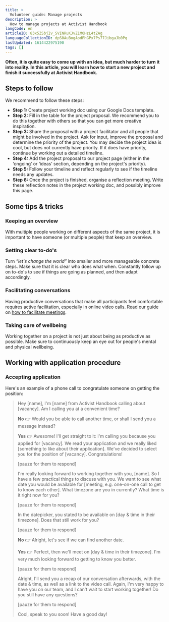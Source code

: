 ```yaml
---
title: >
  Volunteer guide: Manage projects
description: >
  How to manage projects at Activist Handbook
langCode: en
articleID: 83x5ZSbjIv_SVINRuKJvZ1MOHzL4tZAg
languageCollectionID: dpS0AuBogAodPhGPx7Ps77JibgaJb0Pq
lastUpdated: 1614422975190
tags: []
---
```


**Often, it is quite easy to come up with an idea, but much harder to turn it into reality. In this article, you will learn how to start a new project and finish it successfully at Activist Handbook.**

## Steps to follow

We recommend to follow these steps:

-   **Step 1:** Create project working doc using our Google Docs template.
-   **Step 2:** Fill in the table for the project proposal. We recommend you to do this together with others so that you can get more creative inspiration.
-   **Step 3:** Share the proposal with a project facilitator and all people that might be involved in the project. Ask for input, improve the proposal and determine the priority of the project. You may decide the project idea is cool, but does not currently have priority. If it does have priority, continue by working out a detailed timeline.
-   **Step 4:** Add the project proposal to our project page (either in the ‘ongoing’ or ‘ideas’ section, depending on the project's priority).
-   **Step 5:** Follow your timeline and reflect regularly to see if the timeline needs any updates.
-   **Step 6:** Once the project is finished, organise a reflection meeting. Write these reflection notes in the project working doc, and possibly improve this page.

## Some tips & tricks

### Keeping an overview

With multiple people working on different aspects of the same project, it is important to have someone (or multiple people) that keep an overview.

### **Setting clear to-do's**

Turn _“let's change the world”_ into smaller and more manageable concrete steps. Make sure that it is clear who does what when. Constantly follow up on to-do's to see if things are going as planned, and then adapt accordingly.

### **Facilitating conversations**

Having productive conversations that make all participants feel comfortable requires active facilitation, especially in online video calls. Read our guide on [how to facilitate meetings](/support/core/facilitate-meetings).

### Taking care of wellbeing

Working together on a project is not just about being as productive as possible. Make sure to continuously keep an eye out for people's mental and physical wellbeing.

## Working with application procedure

### Accepting application

Here's an example of a phone call to congratulate someone on getting the position:

> Hey \[name\], I'm \[name\] from Activist Handbook calling about \[vacancy\]. Am I calling you at a convenient time?
> 
> **No** 👉 Would you be able to call another time, or shall I send you a message instead?
> 
> **Yes** 👉 Awesome! I'll get straight to it: I'm calling you because you applied for \[vacancy\]. We read your application and we really liked \[something to like about their application\]. We've decided to select you for the position of \[vacancy\]. Congratulations!
> 
> \[pauze for them to respond\]
> 
> I'm really looking forward to working together with you, \[name\]. So I have a few practical things to discuss with you. We want to see what date you would be available for \[meeting, e.g. one-on-one call to get to know each other\]. What timezone are you in currently? What time is it right now for you?
> 
> \[pauze for them to respond\]
> 
> In the datepicker, you stated to be available on \[day & time in their timezone\]. Does that still work for you?
> 
> \[pauze for them to respond\]
> 
> **No** 👉 Alright, let's see if we can find another date.
> 
> **Yes** 👉 Perfect, then we'll meet on \[day & time in their timezone\]. I'm very much looking forward to getting to know you better.
> 
> \[pauze for them to respond\]
> 
> Alright, I'll send you a recap of our conversation afterwards, with the date & time, as well as a link to the video call. Again, I'm very happy to have you on our team, and I can't wait to start working together! Do you still have any questions?
> 
> \[pauze for them to respond\]
> 
> Cool, speak to you soon! Have a good day!